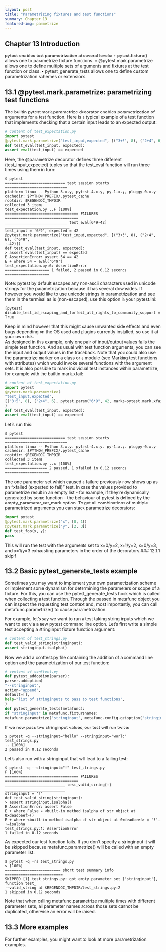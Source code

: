 ```yaml
---
layout: post
title: "Parametrizing fixtures and test functions"
summary: Chapter 13
featured-img: parmetrize
---
```

## Chapter 13 Introduction

pytest enables test parametrization at several levels:
• pytest.fixture() allows one to parametrize fixture functions.
• @pytest.mark.parametrize allows one to define multiple sets of arguments and fixtures at the test function or
class.
• pytest_generate_tests allows one to define custom parametrization schemes or extensions.


## 13.1 @pytest.mark.parametrize: parametrizing test functions

The builtin pytest.mark.parametrize decorator enables parametrization of arguments for a test function. Here is a
typical example of a test function that implements checking that a certain input leads to an expected output:
```python
# content of test_expectation.py
import pytest
@pytest.mark.parametrize("test_input,expected", [("3+5", 8), ("2+4", 6), ("6*9", 42)])
def test_eval(test_input, expected):
assert eval(test_input) == expected
```
Here, the @parametrize decorator defines three different (test_input,expected) tuples so that the
test_eval function will run three times using them in turn:
```
$ pytest
=========================== test session starts ============================
platform linux -- Python 3.x.y, pytest-4.x.y, py-1.x.y, pluggy-0.x.y
cachedir: $PYTHON_PREFIX/.pytest_cache
rootdir: $REGENDOC_TMPDIR
collected 3 items
test_expectation.py ..F [100%]
================================= FAILURES =================================
____________________________ test_eval[6*9-42] _____________________________
test_input = '6*9', expected = 42
@pytest.mark.parametrize("test_input,expected", [("3+5", 8), ("2+4", 6), ("6*9",
˓→42)])
def test_eval(test_input, expected):
> assert eval(test_input) == expected
E AssertionError: assert 54 == 42
E + where 54 = eval('6*9')
test_expectation.py:6: AssertionError
==================== 1 failed, 2 passed in 0.12 seconds ====================
```
Note: pytest by default escapes any non-ascii characters used in unicode strings for the parametrization because it has
several downsides. If however you would like to use unicode strings in parametrization and see them in the terminal
as is (non-escaped), use this option in your pytest.ini:
```
[pytest]
disable_test_id_escaping_and_forfeit_all_rights_to_community_support = True
```
Keep in mind however that this might cause unwanted side effects and even bugs depending on the OS used and
plugins currently installed, so use it at your own risk.
<br>
As designed in this example, only one pair of input/output values fails the simple test function. And as usual with test
function arguments, you can see the input and output values in the traceback.
Note that you could also use the parametrize marker on a class or a module (see Marking test functions with attributes)
which would invoke several functions with the argument sets.
It is also possible to mark individual test instances within parametrize, for example with the builtin mark.xfail:
```python
# content of test_expectation.py
import pytest
@pytest.mark.parametrize(
"test_input,expected",
[("3+5", 8), ("2+4", 6), pytest.param("6*9", 42, marks=pytest.mark.xfail)],
)
def test_eval(test_input, expected):
assert eval(test_input) == expected
```
Let’s run this:
```
$ pytest
=========================== test session starts ============================
platform linux -- Python 3.x.y, pytest-4.x.y, py-1.x.y, pluggy-0.x.y
cachedir: $PYTHON_PREFIX/.pytest_cache
rootdir: $REGENDOC_TMPDIR
collected 3 items
test_expectation.py ..x [100%]
=================== 2 passed, 1 xfailed in 0.12 seconds ====================
```
The one parameter set which caused a failure previously now shows up as an “xfailed (expected to fail)” test.
In case the values provided to parametrize result in an empty list - for example, if they’re dynamically generated
by some function - the behaviour of pytest is defined by the empty_parameter_set_mark option.
To get all combinations of multiple parametrized arguments you can stack parametrize decorators:
```python
import pytest
@pytest.mark.parametrize("x", [0, 1])
@pytest.mark.parametrize("y", [2, 3])
def test_foo(x, y):
pass
```
This will run the test with the arguments set to x=0/y=2, x=1/y=2, x=0/y=3, and x=1/y=3 exhausting parameters in the order of the decorators.### 12.1.1 skipif

## 13.2 Basic pytest_generate_tests example

Sometimes you may want to implement your own parametrization scheme or implement some dynamism for determining the parameters or scope of a fixture. For this, you can use the pytest_generate_tests hook which is
called when collecting a test function. Through the passed in metafunc object you can inspect the requesting test
context and, most importantly, you can call metafunc.parametrize() to cause parametrization.

For example, let’s say we want to run a test taking string inputs which we want to set via a new pytest command
line option. Let’s first write a simple test accepting a stringinput fixture function argument:
```python
# content of test_strings.py
def test_valid_string(stringinput):
assert stringinput.isalpha()
```
Now we add a conftest.py file containing the addition of a command line option and the parametrization of our
test function:
```python
# content of conftest.py
def pytest_addoption(parser):
parser.addoption(
"--stringinput",
action="append",
default=[],
help="list of stringinputs to pass to test functions",
)
def pytest_generate_tests(metafunc):
if "stringinput" in metafunc.fixturenames:
metafunc.parametrize("stringinput", metafunc.config.getoption("stringinput"))
```
If we now pass two stringinput values, our test will run twice:
```
$ pytest -q --stringinput="hello" --stringinput="world" test_strings.py
.. [100%]
2 passed in 0.12 seconds
```
Let’s also run with a stringinput that will lead to a failing test:
```
$ pytest -q --stringinput="!" test_strings.py
F [100%]
================================= FAILURES =================================
___________________________ test_valid_string[!] ___________________________
stringinput = '!'
def test_valid_string(stringinput):
> assert stringinput.isalpha()
E AssertionError: assert False
E + where False = <built-in method isalpha of str object at 0xdeadbeef>()
E + where <built-in method isalpha of str object at 0xdeadbeef> = '!'.
˓→isalpha
test_strings.py:4: AssertionError
1 failed in 0.12 seconds
```
As expected our test function fails.
If you don’t specify a stringinput it will be skipped because metafunc.parametrize() will be called with an
empty parameter list:
```
$ pytest -q -rs test_strings.py
s [100%]
========================= short test summary info ==========================
SKIPPED [1] test_strings.py: got empty parameter set ['stringinput'], function test_
˓→valid_string at $REGENDOC_TMPDIR/test_strings.py:2
1 skipped in 0.12 seconds
```
Note that when calling metafunc.parametrize multiple times with different parameter sets, all parameter names
across those sets cannot be duplicated, otherwise an error will be raised.
## 13.3 More examples
For further examples, you might want to look at more parametrization examples.
